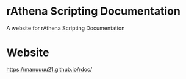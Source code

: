 # rAthena Scripting Documentation
A website for rAthena Scripting Documentation

# Website
https://manuuuu21.github.io/rdoc/
